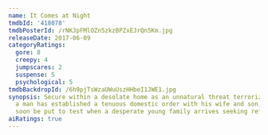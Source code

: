 ```yaml
---
name: It Comes at Night
tmdbId: '418078'
tmdbPosterId: /rNKJpFMlOZn5zkzBPZxEJrQn5Km.jpg
releaseDate: 2017-06-09
categoryRatings:
  gore: 8
  creepy: 4
  jumpscares: 2
  suspense: 5
  psychological: 5
tmdbBackdropId: /6h9pjTsWzaUWuUszHHbeI1JWE1.jpg
synopsis: Secure within a desolate home as an unnatural threat terrorizes the world,
  a man has established a tenuous domestic order with his wife and son, but this will
  soon be put to test when a desperate young family arrives seeking refuge.
aiRatings: true
---
```


